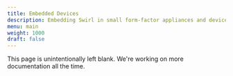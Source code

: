 ```yaml
---
title: Embedded Devices
description: Embedding Swirl in small form-factor appliances and devices
menu: main
weight: 1000
draft: false
---
```


This page is unintentionally left blank. We're working on more documentation all the time.
